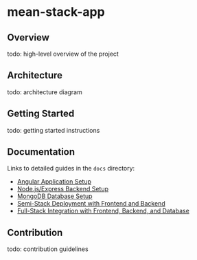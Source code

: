 # mean-stack-app

## Overview

todo: high-level overview of the project

## Architecture

todo: architecture diagram

## Getting Started

todo: getting started instructions

## Documentation

Links to detailed guides in the `docs` directory:

- [Angular Application Setup](docs/01-angular.md)
- [Node.js/Express Backend Setup](docs/02-express.md)
- [MongoDB Database Setup](docs/03-mongodb.md)
- [Semi-Stack Deployment with Frontend and Backend](docs/04-semi-full-stack-integration.md)
- [Full-Stack Integration with Frontend, Backend, and Database](docs/05-full-stack-integration.md)

## Contribution

todo: contribution guidelines
